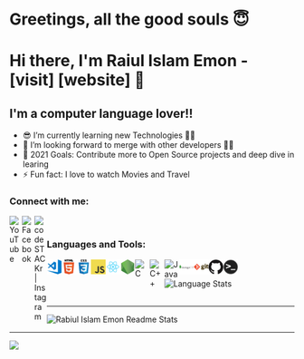 # Greetings, all the good souls 😇
# Hi there, I'm Raiul Islam Emon - [visit] [website] 👋

## I'm a computer language lover!!

- 😎 I’m currently learning new Technologies  👨‍💻
- 👯 I’m looking forward to merge with other developers 🤜🤛
- 🥅 2021 Goals: Contribute more to Open Source projects and deep dive in learing 
- ⚡ Fun fact: I love to watch Movies and Travel 

### Connect with me:

[<img align="left" alt="YouTube" width="22px" src="https://cdn.jsdelivr.net/npm/simple-icons@v3/icons/youtube.svg" />][youtube]
[<img align="left" alt="Facebook" width="22px" src="https://cdn.jsdelivr.net/npm/simple-icons@3.13.0/icons/facebook.svg" />][facebook]
[<img align="left" alt="codeSTACKr | Instagram" width="22px" src="https://cdn.jsdelivr.net/npm/simple-icons@v3/icons/instagram.svg" />][instagram]

<br />

### Languages and Tools:

[<img align="left" alt="Visual Studio Code" width="26px" src="https://raw.githubusercontent.com/github/explore/80688e429a7d4ef2fca1e82350fe8e3517d3494d/topics/visual-studio-code/visual-studio-code.png" />][github]
[<img align="left" alt="HTML5" width="26px" src="https://raw.githubusercontent.com/github/explore/80688e429a7d4ef2fca1e82350fe8e3517d3494d/topics/html/html.png" />][github]
[<img align="left" alt="CSS3" width="26px" src="https://raw.githubusercontent.com/github/explore/80688e429a7d4ef2fca1e82350fe8e3517d3494d/topics/css/css.png" />][github]
[<img align="left" alt="JavaScript" width="26px" src="https://raw.githubusercontent.com/github/explore/80688e429a7d4ef2fca1e82350fe8e3517d3494d/topics/javascript/javascript.png" />][github]
[<img align="left" alt="React" width="26px" src="https://raw.githubusercontent.com/github/explore/80688e429a7d4ef2fca1e82350fe8e3517d3494d/topics/react/react.png" />][github]
[<img align="left" alt="Node.js" width="26px" src="https://raw.githubusercontent.com/github/explore/80688e429a7d4ef2fca1e82350fe8e3517d3494d/topics/nodejs/nodejs.png" />][github]
[<img align="left" alt="C" width="26px" src="https://github.com/abranhe/programming-languages-logos/blob/master/src/c/c_24x24.png" />][github]
[<img align="left" alt="C++" width="26px" src="https://github.com/abranhe/programming-languages-logos/blob/master/src/cpp/cpp_24x24.png" />][github]
[<img align="left" alt="Java" width="26px" src="https://github.com/abranhe/programming-languages-logos/blob/master/src/java/java_24x24.png" />][github]
[<img align="left" alt="MongoDB" width="26px" src="https://raw.githubusercontent.com/github/explore/80688e429a7d4ef2fca1e82350fe8e3517d3494d/topics/mongodb/mongodb.png" />][github]
[<img align="left" alt="Git" width="26px" src="https://raw.githubusercontent.com/github/explore/80688e429a7d4ef2fca1e82350fe8e3517d3494d/topics/git/git.png" />][github]
[<img align="left" alt="GitHub" width="26px" src="https://raw.githubusercontent.com/github/explore/78df643247d429f6cc873026c0622819ad797942/topics/github/github.png" />][github]
[<img align="left" alt="Terminal" width="26px" src="https://raw.githubusercontent.com/github/explore/80688e429a7d4ef2fca1e82350fe8e3517d3494d/topics/terminal/terminal.png" />][github]

<br />
<br />

<img aligh="left" alt="Language Stats" src="https://github-readme-stats.vercel.app/api/top-langs/?username=R-emon&layout=compact&theme=vue-dark" />

<br />
<br />

---

<img align="left" alt="Rabiul Islam Emon Readme Stats" src="https://github-readme-stats.vercel.app/api?username=R-emon&show_icons=true&hide_border=true&theme=tokyonight" />

<br />

---

![](https://komarev.com/ghpvc/?username=R-emon&color=blue)

[facebook]: https://www.facebook.com/esaam.d.e/
[youtube]: https://www.youtube.com/channel/UCkKw0bC_NKg1RaUJ8KGYRTA
[instagram]: https://www.instagram.com/emon_rabiul/
[github]: https://github.com/R-emon 
